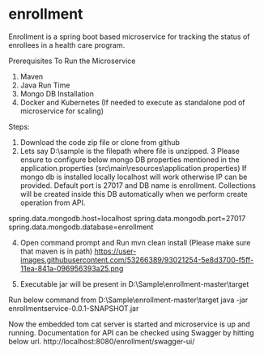 # enrollment
Enrollment is a spring boot based microservice for tracking the status of enrollees in a health care program.

Prerequisites To Run the Microservice
1. Maven
2. Java Run Time
3. Mongo DB Installation
4. Docker and Kubernetes (If needed to execute as standalone pod of microservice for scaling)


Steps: 
1. Download the code zip file or clone from github 
2.  Lets say D:\sample is the filepath where file is unzipped.
3 Please ensure to configure below mongo DB properties mentioned in the application.properties (src\main\resources\application.properties)
If mongo db is installed locally localhost will work otherwise IP can be provided. Default port is 27017 and DB name is enrollment. Collections will be created inside this DB automatically when we perform create operation from API.

spring.data.mongodb.host=localhost
spring.data.mongodb.port=27017
spring.data.mongodb.database=enrollment

4. Open command prompt and  Run mvn clean install (Please make sure that maven is in path)
https://user-images.githubusercontent.com/53266389/93021254-5e8d3700-f5ff-11ea-841a-096956393a25.png

4. Executable jar will be present in D:\Sample\enrollment-master\target

Run below command from D:\Sample\enrollment-master\target
java -jar enrollmentservice-0.0.1-SNAPSHOT.jar
 

Now the embedded tom cat server is started and microservice is up and running. Documentation for API can be checked using Swagger by hitting below url.
http://localhost:8080/enrollment/swagger-ui/

 
